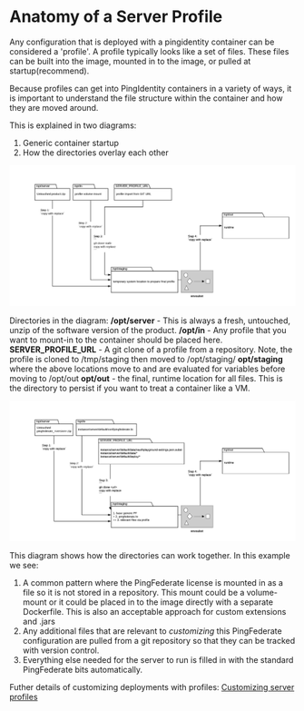# Anatomy of a Server Profile

Any configuration that is deployed with a pingidentity container can be considered a 'profile'. A profile typically looks like a set of files. These files can be built into the image, mounted in to the image, or pulled at startup(recommend).

Because profiles can get into PingIdentity containers in a variety of ways, it is important to understand the file structure within the container and how they are moved around.

This is explained in two diagrams:
1. Generic container startup
2. How the directories overlay each other

![generic-ping-container-anatomy](images/ping-container-startup-anatomy.png)

Directories in the diagram:
**/opt/server** - This is always a fresh, untouched, unzip of the software version of the product.
**/opt/in** - Any profile that you want to mount-in to the container should be placed here. 
**SERVER_PROFILE_URL** - A git clone of a profile from a repository. Note, the profile is cloned to /tmp/staging then moved to /opt/staging/
**opt/staging** where the above locations move to and are evaluated for variables before moving to /opt/out
**opt/out** - the final, runtime location for all files. This is the directory to persist if you want to treat a container like a VM.

![profile-file-layering-example](images/profile-file-layering.png)

This diagram shows how the directories can work together. In this example we see: 
1. A common pattern where the PingFederate license is mounted in as a file so it is not stored in a repository. This mount could be a volume-mount or it could be placed in to the image directly with a separate Dockerfile. This is also an acceptable approach for custom extensions and .jars
2. Any additional files that are relevant to _customizing_ this PingFederate configuration are pulled from a git repository so that they can be tracked with version control. 
3. Everything else needed for the server to run is filled in with the standard PingFederate bits automatically.

Futher details of customizing deployments with profiles: [Customizing server profiles](profiles.md)